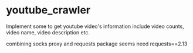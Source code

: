 # youtube_crawler
Implement some to get youtube video's information include video counts,  video name, video description etc.

combining socks proxy and requests package seems need requests==2.13

